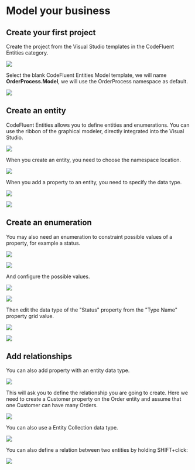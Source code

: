 # Model your business


## Create your first project

Create the project from the Visual Studio templates in the CodeFluent Entities category.

![](img/model-your-business-00.png)

Select the blank CodeFluent Entities Model template, we will name **OrderProcess.Model**, we will use the OrderProcess namespace as default.

![](img/model-your-business-14.png)


## Create an entity

CodeFluent Entities allows you to define entities and enumerations. You can use the ribbon of the graphical modeler, directly integrated into the Visual Studio.

![](img/model-your-business-01.png)

When you create an entity, you need to choose the namespace location.

![](img/model-your-business-02.png)

When you add a property to an entity, you need to specify the data type.

![](img/model-your-business-03.png)

![](img/model-your-business-04.png)


## Create an enumeration

You may also need an enumeration to constraint possible values of a property, for example a status.

![](img/model-your-business-05.png)

![](img/model-your-business-06.png)

And configure the possible values.

![](img/model-your-business-07.png)

![](img/model-your-business-08.png)

Then edit the data type of the "Status" property from the "Type Name" property grid value.

![](img/model-your-business-09.png)

![](img/model-your-business-10.png)


## Add relationships

You can also add property with an entity data type.

![](img/model-your-business-11.png)

This will ask you to define the relationship you are going to create. Here we need to create a Customer property on the Order entity and assume that one Customer can have many Orders.

![](img/model-your-business-12.png)

You can also use a Entity Collection data type.

![](img/model-your-business-13.png)

You can also define a relation between two entities by holding SHIFT+click:

![](img/model-your-business-15.png)


